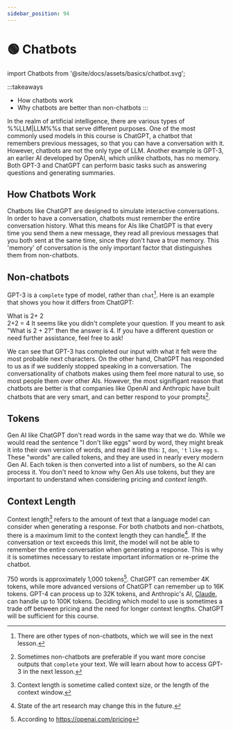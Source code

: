 ```yaml
---
sidebar_position: 94
---
```


# 🟢 Chatbots


import Chatbots from '@site/docs/assets/basics/chatbot.svg';

<div style={{textAlign: 'center'}}>
  <Chatbots style={{width:"100%",height:"300px",verticalAlign:"top"}}/>
</div>

:::takeaways
- How chatbots work
- Why chatbots are better than non-chatbots
:::

In the realm of artificial intelligence, there are various types of %%LLM|LLM%%s that serve different purposes. One of the most commonly used models in this course is ChatGPT, a chatbot that remembers previous messages, so that you can have a conversation with it. However, chatbots are not the only type of LLM. Another example is GPT-3, an earlier AI developed by OpenAI, which unlike chatbots, has no memory. Both GPT-3 and ChatGPT can perform basic tasks such as answering questions and generating summaries.

## How Chatbots Work

Chatbots like ChatGPT are designed to simulate interactive conversations. In order to have a conversation, chatbots must remember the entire conversation history. What this means for AIs like ChatGPT is that every time you send them a new message, they read all previous messages that you both sent at the same time, since they don't have a true memory. This 'memory' of conversation is the only important factor that distinguishes them from non-chatbots.

## Non-chatbots

GPT-3 is a `complete` type of model, rather than `chat`[^a]. Here is an example that shows you how it differs from ChatGPT:

<AIInput>
What is 2+
</AIInput>

<AIOutput title="GPT-3 output">
2
<br/>
2+2 = 4
</AIOutput>

<AIOutput title="ChatGPT output">
It seems like you didn't complete your question. If you meant to ask "What is 2 + 2?" then the answer is 4. If you have a different question or need further assistance, feel free to ask!
</AIOutput>

We can see that GPT-3 has completed our input with what it felt were the most probable next characters. On the other hand, ChatGPT has responded to us as if we suddenly stopped speaking in a conversation. The conversationality of chatbots makes using them feel more natural to use, so most people them over other AIs. However, the most signifigant reason that chatbots are better is that companies like OpenAI and Anthropic have built chatbots that are very smart, and can better respond to your prompts[^b]. 

## Tokens

Gen AI like ChatGPT don't read words in the same way that we do. While we would read the sentence "I don't like eggs" word by word, they might break it into their own version of words, and read it like this: `I`, `don`, `'t` `like` `egg` `s`. These "words" are called tokens, and they are used in nearly every modern Gen AI. Each token is then converted into a list of numbers, so the AI can process it. You don't need to know why Gen AIs use tokens, but they are important to understand when considering pricing and *context length*.

## Context Length

Context length[^l] refers to the amount of text that a language model can consider when generating a response. For both chatbots and non-chatbots, there is a maximum limit to the context length they can handle[^c]. If the conversation or text exceeds this limit, the model will not be able to remember the entire conversation when generating a response. This is why it is sometimes necessary to restate important information or re-prime the chatbot.


750 words is approximately 1,000 tokens[^d]. ChatGPT can remember 4K tokens, while more advanced versions of ChatGPT can remember up to 16K tokens. GPT-4 can process up to 32K tokens, and Anthropic's AI, [Claude](https://www.anthropic.com/index/100k-context-windows), can handle up to 100K tokens. Deciding which model to use is sometimes a trade off between pricing and the need for longer context lengths. ChatGPT will be sufficient for this course.

[^a]: There are other types of non-chatbots, which we will see in the next lesson.
[^b]: Sometimes non-chatbots are preferable if you want more concise outputs that `complete` your text. We will learn about how to access GPT-3 in the next lesson.
[^c]: State of the art research may change this in the future.
[^d]: According to https://openai.com/pricing
[^l]: Context length is sometime called context size, or the length of the context window.